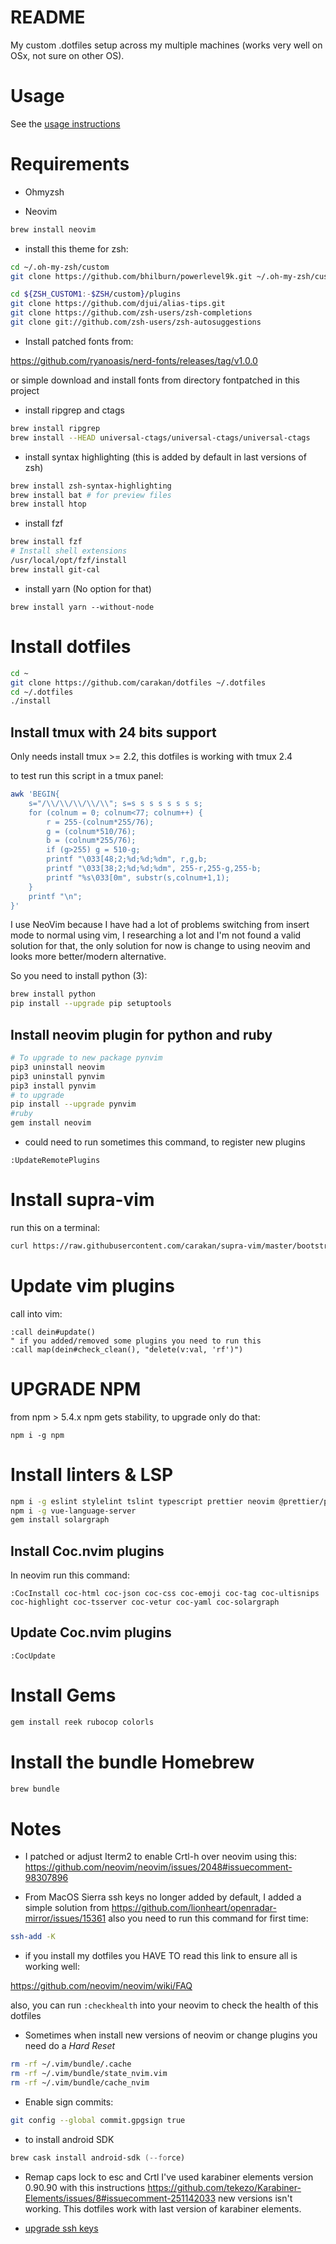 # README

My custom .dotfiles setup across my multiple machines (works
very well on OSx, not sure on other OS).

# Usage

See the [usage instructions](https://github.com/carakan/dotfiles/blob/master/USAGE.md)

# Requirements

- Ohmyzsh

- Neovim

```zsh
brew install neovim
```

- install this theme for zsh:

```zsh
cd ~/.oh-my-zsh/custom
git clone https://github.com/bhilburn/powerlevel9k.git ~/.oh-my-zsh/custom/themes/powerlevel9k

cd ${ZSH_CUSTOM1:-$ZSH/custom}/plugins
git clone https://github.com/djui/alias-tips.git
git clone https://github.com/zsh-users/zsh-completions
git clone git://github.com/zsh-users/zsh-autosuggestions
```

- Install patched fonts from:

https://github.com/ryanoasis/nerd-fonts/releases/tag/v1.0.0

or simple download and install fonts from directory fontpatched in this project

- install ripgrep and ctags

```zsh
brew install ripgrep
brew install --HEAD universal-ctags/universal-ctags/universal-ctags
```

- install syntax highlighting (this is added by default in last versions of zsh)

```zsh
brew install zsh-syntax-highlighting
brew install bat # for preview files
brew install htop
```

- install fzf

```zsh
brew install fzf
# Install shell extensions
/usr/local/opt/fzf/install
brew install git-cal
```

- install yarn (No option for that)

```
brew install yarn --without-node
```

# Install dotfiles

```zsh
cd ~
git clone https://github.com/carakan/dotfiles ~/.dotfiles
cd ~/.dotfiles
./install
```

## Install tmux with 24 bits support

Only needs install tmux >= 2.2, this dotfiles is working with tmux 2.4

to test run this script in a tmux panel:

```zsh
awk 'BEGIN{
    s="/\\/\\/\\/\\/\\"; s=s s s s s s s s;
    for (colnum = 0; colnum<77; colnum++) {
        r = 255-(colnum*255/76);
        g = (colnum*510/76);
        b = (colnum*255/76);
        if (g>255) g = 510-g;
        printf "\033[48;2;%d;%d;%dm", r,g,b;
        printf "\033[38;2;%d;%d;%dm", 255-r,255-g,255-b;
        printf "%s\033[0m", substr(s,colnum+1,1);
    }
    printf "\n";
}'
```

I use NeoVim because I have had a lot of problems switching from insert mode
to normal using vim, I researching a lot and I'm not found a valid solution for that, the only solution for now is change
to using neovim and looks more better/modern alternative.

So you need to install python (3):

```zsh
brew install python
pip install --upgrade pip setuptools
```

## Install neovim plugin for python and ruby

```zsh
# To upgrade to new package pynvim
pip3 uninstall neovim
pip3 uninstall pynvim
pip3 install pynvim
# to upgrade
pip install --upgrade pynvim
#ruby
gem install neovim
```

- could need to run sometimes this command, to register new plugins

```
:UpdateRemotePlugins
```

# Install supra-vim

run this on a terminal:

```zsh
curl https://raw.githubusercontent.com/carakan/supra-vim/master/bootstrap.sh -L > supra-vim.sh && sh supra-vim.sh
```

# Update vim plugins

call into vim:

```
:call dein#update()
" if you added/removed some plugins you need to run this
:call map(dein#check_clean(), "delete(v:val, 'rf')")
```

# UPGRADE NPM

from npm > 5.4.x npm gets stability, to upgrade only do that:

`npm i -g npm`

# Install linters & LSP

```zsh
npm i -g eslint stylelint tslint typescript prettier neovim @prettier/plugin-ruby
npm i -g vue-language-server
gem install solargraph
```

## Install Coc.nvim plugins

In neovim run this command:

```
:CocInstall coc-html coc-json coc-css coc-emoji coc-tag coc-ultisnips coc-highlight coc-tsserver coc-vetur coc-yaml coc-solargraph
```

## Update Coc.nvim plugins

```
:CocUpdate
```

# Install Gems

```zsh
gem install reek rubocop colorls
```

# Install the bundle Homebrew

```zsh
brew bundle
```

# Notes

- I patched or adjust Iterm2 to enable Crtl-h over neovim using this: https://github.com/neovim/neovim/issues/2048#issuecomment-98307896

- From MacOS Sierra ssh keys no longer added by default, I added a simple solution from https://github.com/lionheart/openradar-mirror/issues/15361 also you need to run this command for first time:

```zsh
ssh-add -K
```

- if you install my dotfiles you HAVE TO read this link to ensure all is working well:

https://github.com/neovim/neovim/wiki/FAQ

also, you can run `:checkhealth` into your neovim to check the health of this dotfiles

- Sometimes when install new versions of neovim or change plugins you need do a _Hard Reset_

```zsh
rm -rf ~/.vim/bundle/.cache
rm -rf ~/.vim/bundle/state_nvim.vim
rm -rf ~/.vim/bundle/cache_nvim
```

- Enable sign commits:

```zsh
git config --global commit.gpgsign true
```

- to install android SDK

```zsh
brew cask install android-sdk (--force)
```

- Remap caps lock to esc and Crtl
  I've used karabiner elements version 0.90.90 with this instructions https://github.com/tekezo/Karabiner-Elements/issues/8#issuecomment-251142033 new versions isn't working.
  This dotfiles work with last version of karabiner elements.

- [upgrade ssh keys](https://blog.g3rt.nl/upgrade-your-ssh-keys.html)
